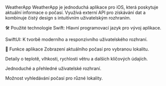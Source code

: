 WeatherApp
WeatherApp je jednoduchá aplikace pro iOS, která poskytuje aktuální informace o počasí. Využívá externí API pro získávání dat a kombinuje čistý design s intuitivním uživatelským rozhraním.

🛠️ Použité technologie
Swift: Hlavní programovací jazyk pro vývoj aplikace.

SwiftUI: K tvorbě moderního a responzivního uživatelského rozhraní.


🌟 Funkce aplikace
Zobrazení aktuálního počasí pro vybranou lokalitu.

Detaily o teplotě, vlhkosti, rychlosti větru a dalších klíčových údajích.

Jednoduché a přehledné uživatelské rozhraní.

Možnost vyhledávání počasí pro různé lokality.
